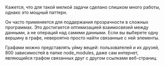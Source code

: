 Кажется, что для такой мелкой задачи сделано слишком много работы, однако это мощный паттерн.

Он часто применяется для поддержания прозрачности в сложных программах. Это достигается оптимизацией взаимосвязей между данными, а не операций над самими данными. Если вы выберете одну вершину в графе, невероятно просто найти связанные с ней элементы.

Графами можно представлять уйму вещей: пользователей и их друзей, 800 зависимостей в папке node_modules, даже сам интернет, являющийся графом связанных друг с другом ссылками веб-страниц.
